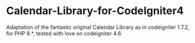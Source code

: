 # Calendar-Library-for-CodeIgniter4
Adaptation of the fantastic original Calendar Library as in codeigniter 1.7.2, for PHP 8.*, tested with love on codeigniter 4.6
